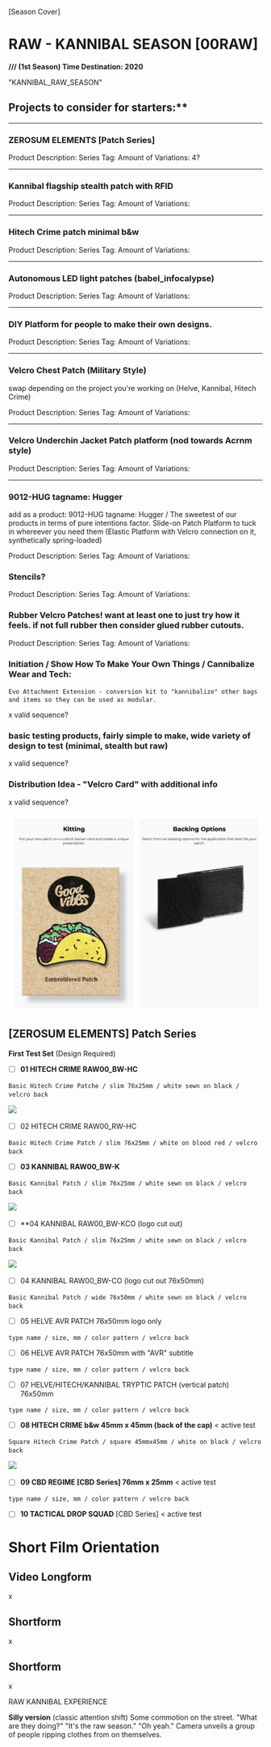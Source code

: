 [Season Cover]

# RAW - KANNIBAL SEASON [00RAW]

**/// (1st Season) Time Destination: 2020**

"KANNIBAL_RAW_SEASON"

## Projects to consider for starters:**

---

### ZEROSUM ELEMENTS [Patch Series]

Product Description:
Series Tag:
Amount of Variations: 4?

---

### Kannibal flagship stealth patch with RFID

Product Description:
Series Tag:
Amount of Variations:

---

### Hitech Crime patch minimal b&w

Product Description:
Series Tag:
Amount of Variations:

---

### Autonomous LED light patches (babel_infocalypse)

Product Description:
Series Tag:
Amount of Variations:

---

### DIY Platform for people to make their own designs.

Product Description:
Series Tag:
Amount of Variations:

---

### Velcro Chest Patch (Military Style)

swap depending on the project you're working on (Helve, Kannibal, Hitech Crime)

Product Description:
Series Tag:
Amount of Variations:

---

### Velcro Underchin Jacket Patch platform (nod towards Acrnm style)

Product Description:
Series Tag:
Amount of Variations:

---

### 9012-HUG tagname: Hugger

add as a product: 9012-HUG tagname: Hugger / The sweetest of our products in terms of pure intentions factor. Slide-on Patch Platform to tuck in whereever you need them (Elastic Platform with Velcro connection on it, synthetically spring-loaded)

Product Description:
Series Tag:
Amount of Variations:

### Stencils?

Product Description:
Series Tag:
Amount of Variations:

### **Rubber Velcro Patches!** want at least one to just try how it feels. if not full rubber then consider glued rubber cutouts.

Product Description:
Series Tag:
Amount of Variations:

### Initiation / Show How To Make Your Own Things / Cannibalize Wear and Tech: 
  ```
  Evo Attachment Extension - conversion kit to "kannibalize" other bags and items so they can be used as modular.
   ```
x valid sequence?
   
### basic testing products, fairly simple to make, wide variety of design to test (minimal, stealth but raw)

x valid sequence?

### Distribution Idea - "Velcro Card" with additional info

x valid sequence?

![](distribution-idea.png)

## [ZEROSUM ELEMENTS] Patch Series 

**First Test Set** (Design Required)
- [ ] **01 HITECH CRIME RAW00_BW-HC**

``` Basic Hitech Crime Patche / slim 76x25mm / white sewn on black / velcro back  ```

![](1.png)
  
- [ ] 02 HITECH CRIME RAW00_RW-HC

``` Basic Hitech Crime Patch / slim 76x25mm / white on blood red / velcro back ```
  
- [ ] **03 KANNIBAL RAW00_BW-K**

``` Basic Kannibal Patch / slim 76x25mm / white sewn on black / velcro back ```
  
![](3.png)

- [ ] **04 KANNIBAL RAW00_BW-KCO (logo cut out)

``` Basic Kannibal Patch / slim 76x25mm / white sewn on black / velcro back ```
  
![](4.png)
  
- [ ] 04 KANNIBAL RAW00_BW-CO (logo cut out 76x50mm)

``` Basic Kannibal Patch / wide 76x50mm / white sewn on black / velcro back ```

- [ ] 05 HELVE AVR PATCH 76x50mm logo only

``` type name / size, mm / color pattern / velcro back ```
  
- [ ] 06 HELVE AVR PATCH 76x50mm with "AVR" subtitle

``` type name / size, mm / color pattern / velcro back ```
  
- [ ] 07 HELVE/HITECH/KANNIBAL TRYPTIC PATCH (vertical patch) 76x50mm

``` type name / size, mm / color pattern / velcro back ```
  
- [ ] **08 HITECH CRIME b&w 45mm x  45mm (back of the cap)** < active test

``` Square Hitech Crime Patch / square 45mmx45mm / white on black / velcro back ```
  
![](2.png)
  
- [ ] **09 CBD REGIME [CBD Series] 76mm x  25mm** < active test

``` type name / size, mm / color pattern / velcro back ```

- [ ] **10 TACTICAL DROP SQUAD**  [CBD Series] < active test


# **Short Film Orientation**

## Video Longform

x

## Shortform

x

## Shortform

x

RAW KANNIBAL EXPERIENCE

**Silly version** (classic attention shift)
Some commotion on the street.
"What are they doing?"
"It's the raw season."
"Oh yeah."
Camera unveils a group of people ripping clothes from on themselves.


